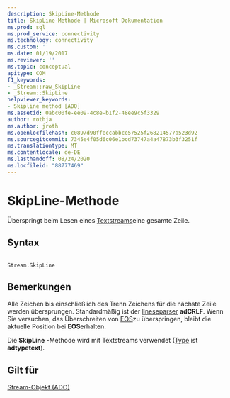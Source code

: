 ```yaml
---
description: SkipLine-Methode
title: SkipLine-Methode | Microsoft-Dokumentation
ms.prod: sql
ms.prod_service: connectivity
ms.technology: connectivity
ms.custom: ''
ms.date: 01/19/2017
ms.reviewer: ''
ms.topic: conceptual
apitype: COM
f1_keywords:
- _Stream::raw_SkipLine
- _Stream::SkipLine
helpviewer_keywords:
- Skipline method [ADO]
ms.assetid: 0abc00fe-ee09-4c8e-b1f2-48ee9c5f3329
author: rothja
ms.author: jroth
ms.openlocfilehash: c0897d90ffeccabbce57525f268214577a523d92
ms.sourcegitcommit: 7345e4f05d6c06e1bcd73747a4a47873b3f3251f
ms.translationtype: MT
ms.contentlocale: de-DE
ms.lasthandoff: 08/24/2020
ms.locfileid: "88777469"
---
```

# <a name="skipline-method"></a>SkipLine-Methode
Überspringt beim Lesen eines [Textstreams](./stream-object-ado.md)eine gesamte Zeile.  
  
## <a name="syntax"></a>Syntax  
  
```  
  
Stream.SkipLine  
```  
  
## <a name="remarks"></a>Bemerkungen  
 Alle Zeichen bis einschließlich des Trenn Zeichens für die nächste Zeile werden übersprungen. Standardmäßig ist der [lineseparser](./lineseparator-property-ado.md) **adCRLF**. Wenn Sie versuchen, das Überschreiten von [EOS](./eos-property.md)zu überspringen, bleibt die aktuelle Position bei **EOS**erhalten.  
  
 Die **SkipLine** -Methode wird mit Textstreams verwendet ([Type](./type-property-ado-stream.md) ist **adtypetext**).  
  
## <a name="applies-to"></a>Gilt für  
 [Stream-Objekt (ADO)](./stream-object-ado.md)